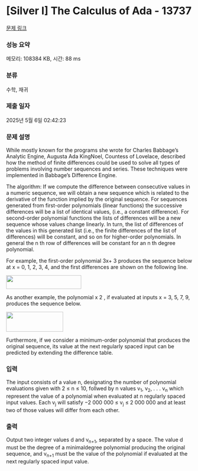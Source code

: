 # [Silver I] The Calculus of Ada - 13737 

[문제 링크](https://www.acmicpc.net/problem/13737) 

### 성능 요약

메모리: 108384 KB, 시간: 88 ms

### 분류

수학, 재귀

### 제출 일자

2025년 5월 6일 02:42:23

### 문제 설명

<p>While mostly known for the programs she wrote for Charles Babbage’s Analytic Engine, Augusta Ada KingNoel, Countess of Lovelace, described how the method of finite differences could be used to solve all types of problems involving number sequences and series. These techniques were implemented in Babbage’s Difference Engine.</p>

<p>The algorithm: If we compute the difference between consecutive values in a numeric sequence, we will obtain a new sequence which is related to the derivative of the function implied by the original sequence. For sequences generated from first-order polynomials (linear functions) the successive differences will be a list of identical values, (i.e., a constant difference). For second-order polynomial functions the lists of differences will be a new sequence whose values change linearly. In turn, the list of differences of the values in this generated list (i.e., the finite differences of the list of differences) will be constant, and so on for higher-order polynomials. In general the n th row of differences will be constant for an n th degree polynomial.</p>

<p>For example, the first-order polynomial 3x+ 3 produces the sequence below at x = 0, 1, 2, 3, 4, and the first differences are shown on the following line.</p>

<p><img alt="" src="https://onlinejudgeimages.s3.amazonaws.com/problem/13737/%EC%8A%A4%ED%81%AC%EB%A6%B0%EC%83%B7%202016-12-06%20%EC%98%A4%ED%9B%84%208.30.39.png" style="height:37px; width:203px"></p>

<p>As another example, the polynomial x 2 , if evaluated at inputs x = 3, 5, 7, 9, produces the sequence below.</p>

<p><img alt="" src="https://onlinejudgeimages.s3.amazonaws.com/problem/13737/%EC%8A%A4%ED%81%AC%EB%A6%B0%EC%83%B7%202016-12-06%20%EC%98%A4%ED%9B%84%208.30.49.png" style="height:54px; width:154px"></p>

<p>Furthermore, if we consider a minimum-order polynomial that produces the original sequence, its value at the next regularly spaced input can be predicted by extending the difference table.</p>

### 입력 

 <p>The input consists of a value n, designating the number of polynomial evaluations given with 2 ≤ n ≤ 10, follwed by n values v<sub>1</sub>, v<sub>2</sub>, . . . v<sub>n</sub> which represent the value of a polynomial when evaluated at n regularly spaced input values. Each v<sub>j</sub> will satisfy −2 000 000 ≤ v<sub>j</sub> ≤ 2 000 000 and at least two of those values will differ from each other.</p>

### 출력 

 <p>Output two integer values d and v<sub>n+1</sub>, separated by a space. The value d must be the degree of a minimaldegree polynomial producing the original sequence, and v<sub>n+1</sub> must be the value of the polynomial if evaluated at the next regularly spaced input value.</p>

